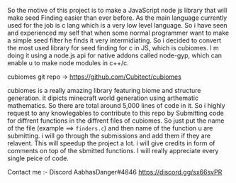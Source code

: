 So the motive of this project is to make a JavaScript node js library that will make seed Finding easier than ever before.
As the main language currently used for the job is c lang which is a very low level language.
So i have seen and experienced my self that when some normal programmer want to make a simple seed filter he finds it very intermidiating.
So i decided to convert the most used library for seed finding for c in JS, which is cubiomes.
I m doing it using a node.js api for native addons called node-gyp, which can enable u to make node modules in c++/c.

cubiomes git repo -> https://github.com/Cubitect/cubiomes

cubiomes is a really amazing library featuring biome and structure generation.
it dipicts minecraft world generation using arthematic mathematics.
So there are total around 5,000 lines of code in it.
So i highly request to any knowlegables to contribute to this repo by Submitting code for diffrent functions in the diffrent files of cubiomes.
So just put the name of the file (example ==> `finders.c`) and then name of the function u are submitting.
i will go through the submissions and add them if they are relavent.
This will speedup the project a lot.
i will give credits in form of comments on top of the sbmitted functions.
I will really appreciate every single peice of code.

Contact me :- Discord AabhasDanger#4846
https://discord.gg/sx66svPR